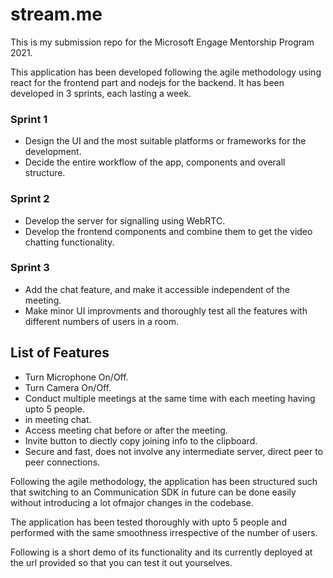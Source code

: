 # stream.me
This is my submission repo for the Microsoft Engage Mentorship Program 2021.

This application has been developed following the agile methodology using react for the frontend part and nodejs for the backend. 
It has been developed in 3 sprints, each lasting a week.

### Sprint 1
* Design the UI and the most suitable platforms or frameworks for the development.
* Decide the entire workflow of the app, components and overall structure.

### Sprint 2
* Develop the server for signalling using WebRTC.
* Develop the frontend components and combine them to get the video chatting functionality.

### Sprint 3
* Add the chat feature, and make it accessible independent of the meeting.
* Make minor UI improvments and thoroughly test all the features with different numbers of users in a room.

## List of Features
* Turn Microphone On/Off.
* Turn Camera On/Off.
* Conduct multiple meetings at the same time with each meeting having upto 5 people.
* in meeting chat.
* Access meeting chat before or after the meeting.
* Invite button to diectly copy joining info to the clipboard.
* Secure and fast, does not involve any intermediate server, direct peer to peer connections.


Following the agile methodology, the application has been structured such that switching to an Communication SDK 
in future can be done easily without introducing a lot ofmajor changes in the codebase.

The application has been tested thoroughly with upto 5 people and performed with the same smoothness irrespective of the number of users.

Following is a short demo of its functionality and its currently deployed at the url provided so that you can test it out yourselves.
